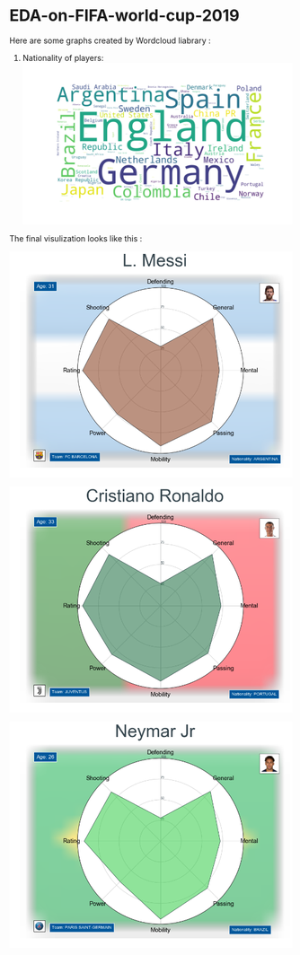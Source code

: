 # EDA-on-FIFA-world-cup-2019

Here are some graphs created by Wordcloud liabrary :

1. Nationality of players:
![](graph.png)



The final visulization looks like this :

![](visualization1.png)

![](visualization2.png)

![](visualization3.png)
